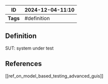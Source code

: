 | ID       | 2024-12-04-11:10 |
| -------- | ---------------- |
| **Tags** | #definition      |
## Definition
SUT: system under test
## References
[[ref_on_model_based_testing_advanced_guis]]